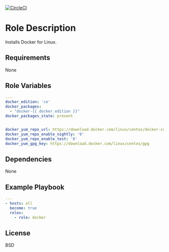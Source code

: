 [![CircleCI](https://circleci.com/gh/ansible-roles-mamono210/docker/tree/main.svg?style=svg)](https://circleci.com/gh/ansible-roles-mamono210/docker/tree/main)

Role Description
=========

Installs Docker for Linux.

Requirements
------------

None

Role Variables
--------------

```YAML
---
docker_edition: 'ce'
docker_packages:
  - "docker-{{ docker_edition }}"
docker_packages_state: present


docker_yum_repo_url: https://download.docker.com/linux/centos/docker-ce.repo
docker_yum_repo_enable_nightly: '0'
docker_yum_repo_enable_test: '0'
docker_yum_gpg_key: https://download.docker.com/linux/centos/gpg
```

Dependencies
------------

None

Example Playbook
----------------

```YAML
---
- hosts: all
  become: true
  roles:
    - role: docker
```

License
-------

BSD
